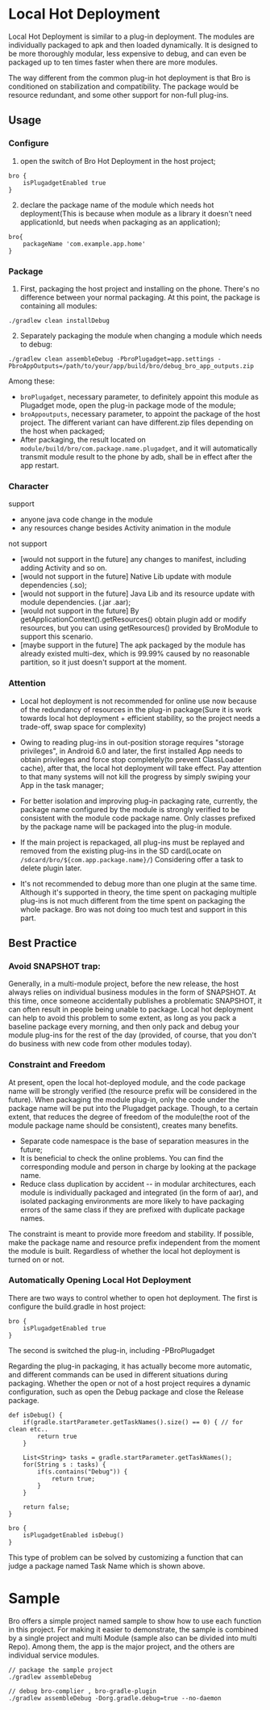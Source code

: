 # Local Hot Deployment
Local Hot Deployment is similar to a plug-in deployment. The modules are individually packaged to apk and then loaded dynamically. It is designed to be more thoroughly modular, less expensive to debug, and can even be packaged up to ten times faster when there are more modules.

The way different from the common plug-in hot deployment is that Bro is conditioned on stabilization and compatibility. The package would be resource redundant, and some other support for non-full plug-ins.

## Usage
### Configure

1. open the switch of Bro Hot Deployment in the host project;
```
bro {
    isPlugadgetEnabled true
}
```
2. declare the package name of the module which needs hot deployment(This is because when module as a library it doesn't need applicationId, but needs when packaging as an application);

```
bro{
    packageName 'com.example.app.home'
}
```

### Package
1. First, packaging the host project and installing on the phone. There's no difference between your normal packaging. At this point, the package is containing all modules:
```
./gradlew clean installDebug
```

2. Separately packaging the module when changing a module which needs to debug:
```
./gradlew clean assembleDebug -PbroPlugadget=app.settings -PbroAppOutputs=/path/to/your/app/build/bro/debug_bro_app_outputs.zip
```

Among these:

- `broPlugadget`, necessary parameter, to definitely appoint this module as Plugadget mode, open the plug-in package mode of the module;
- `broAppoutputs`, necessary parameter, to appoint the package of the host project. The different variant can have different.zip files depending on the host when packaged;
- After packaging, the result located on `module/build/bro/com.package.name.plugadget`, and it will automatically transmit module result to the phone by adb, shall be in effect after the app restart.

### Character
support

- anyone java code change in the module
- any resources change besides Activity animation in the module

not support

- [would not support in the future] any changes to manifest, including adding Activity and so on.
- [would not support in the future] Native Lib update with module dependencies (.so);
- [would not support in the future] Java Lib and its resource update with module dependencies. (.jar .aar);
- [would not support in the future] By getApplicationContext().getResources() obtain plugin add or modify resources, but you can using getResources() provided by BroModule to support this scenario.
- [maybe support in the future] The apk packaged by the module has already existed multi-dex, which is 99.99% caused by no reasonable partition, so it just doesn't support at the moment.

### Attention
- Local hot deployment is not recommended for online use now because of the redundancy of resources in the plug-in package(Sure it is work towards local hot deployment + efficient stability, so the project needs a trade-off, swap space for complexity)

- Owing to reading plug-ins in out-position storage requires "storage privileges", in Android 6.0 and later, the first installed App needs to obtain privileges and force stop completely(to prevent ClassLoader cache), after that, the local hot deployment will take effect. Pay attention to that many systems will not kill the progress by simply swiping your App in the task manager;

- For better isolation and improving plug-in packaging rate, currently, the package name configured by the module is strongly verified to be consistent with the module code package name. Only classes prefixed by the package name will be packaged into the plug-in module.

- If the main project is repackaged, all plug-ins must be replayed and removed from the existing plug-ins in the SD card(Locate on `/sdcard/bro/${com.app.package.name}/`) Considering offer a task to delete plugin later.

- It's not recommended to debug more than one plugin at the same time. Although it's supported in theory, the time spent on packaging multiple plug-ins is not much different from the time spent on packaging the whole package. Bro was not doing too much test and support in this part.

## Best Practice
### Avoid SNAPSHOT trap:
Generally, in a multi-module project, before the new release, the host always relies on individual business modules in the form of SNAPSHOT. At this time, once someone accidentally publishes a problematic SNAPSHOT, it can often result in people being unable to package. Local hot deployment can help to avoid this problem to some extent, as long as you pack a baseline package every morning, and then only pack and debug your module plug-ins for the rest of the day (provided, of course, that you don't do business with new code from other modules today).

### Constraint and Freedom
At present, open the local hot-deployed module, and the code package name will be strongly verified (the resource prefix will be considered in the future). When packaging the module plug-in, only the code under the package name will be put into the Plugadget package. Though, to a certain extent, that reduces the degree of freedom of the module(the root of the module package name should be consistent), creates many benefits.

- Separate code namespace is the base of separation measures in the future;
- It is beneficial to check the online problems. You can find the corresponding module and person in charge by looking at the package name.
- Reduce class duplication by accident -- in modular architectures, each module is individually packaged and integrated (in the form of aar), and isolated packaging environments are more likely to have packaging errors of the same class if they are prefixed with duplicate package names.

The constraint is meant to provide more freedom and stability. If possible, make the package name and resource prefix independent from the moment the module is built. Regardless of whether the local hot deployment is turned on or not.

### Automatically Opening Local Hot Deployment
There are two ways to control whether to open hot deployment. The first is configure the build.gradle in host project:
```
bro {
    isPlugadgetEnabled true
}
```

The second is switched the plug-in, including -PBroPlugadget

Regarding the plug-in packaging, it has actually become more automatic, and different commands can be used in different situations during packaging. Whether the open or not of a host project requires a dynamic configuration, such as open the Debug package and close the Release package.
```
def isDebug() {
    if(gradle.startParameter.getTaskNames().size() == 0) { // for clean etc..
        return true
    }

    List<String> tasks = gradle.startParameter.getTaskNames();
    for(String s : tasks) {
        if(s.contains("Debug")) {
            return true;
        }
    }

    return false;
}

bro {
    isPlugadgetEnabled isDebug() 
}
```

This type of problem can be solved by customizing a function that can judge a package named Task Name which is shown above.

# Sample
Bro offers a simple project named sample to show how to use each function in this project. For making it easier to demonstrate, the sample is combined by a single project and multi Module (sample also can be divided into multi Repo). Among them, the app is the major project, and the others are individual service modules.

```
// package the sample project
./gradlew assembleDebug

// debug bro-complier , bro-gradle-plugin
./gradlew assembleDebug -Dorg.gradle.debug=true --no-daemon
```
